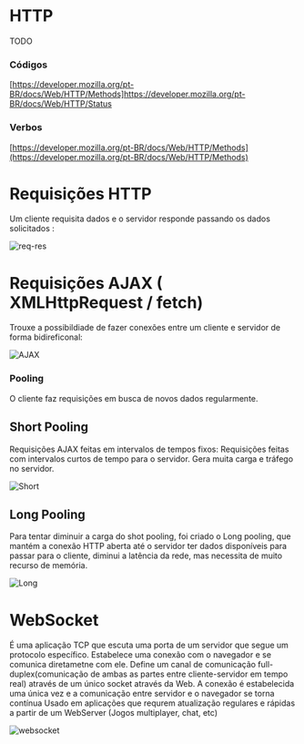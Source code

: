 HTTP
=====

TODO
### Códigos
[https://developer.mozilla.org/pt-BR/docs/Web/HTTP/Methods]https://developer.mozilla.org/pt-BR/docs/Web/HTTP/Status


### Verbos 
[https://developer.mozilla.org/pt-BR/docs/Web/HTTP/Methods](https://developer.mozilla.org/pt-BR/docs/Web/HTTP/Methods)


Requisições HTTP 
================

Um cliente requisita dados e o servidor responde passando os dados solicitados : 

![req-res](https://www.researchgate.net/profile/Kereshmeh_Afsari/publication/311571526/figure/fig3/AS:438170157359106@1481479314691/HTTP-request-response-model.png)


Requisições AJAX ( XMLHttpRequest / fetch)
===========================================

Trouxe a possibildiade de fazer conexões entre um cliente e servidor de forma bidireficonal:

![AJAX](https://cdn.techbeamers.com/wp-content/uploads/2016/05/How-Ajax-Call-Works-in-Selenium-Webdriver.png)


### Pooling
O cliente faz requisições em busca de novos dados regularmente.

## Short Pooling 
Requisições AJAX feitas em intervalos de tempos fixos: 
Requisições feitas com intervalos curtos de tempo para o servidor. 
Gera muita carga e tráfego no servidor.

![Short](https://miro.medium.com/max/2684/1*qTa2OXpHPVKydv1XwuCnvw.png)

## Long Pooling
Para tentar diminuir a carga do shot pooling, foi criado o Long pooling, que mantém a conexão HTTP aberta até o servidor ter dados disponíveis para passar para o cliente, diminui a latência da rede, mas necessita de muito recurso de memória. 

![Long](https://res.cloudinary.com/practicaldev/image/fetch/s--cqzHLKjh--/c_limit%2Cf_auto%2Cfl_progressive%2Cq_auto%2Cw_880/https://thepracticaldev.s3.amazonaws.com/i/4jbq91rqm8fx9ynx0mnt.png)


WebSocket
=========
É uma aplicação TCP que escuta uma porta de um servidor que segue um protocolo específico.
Estabelece uma conexão com o navegador e se comunica diretametne com ele.
Define um canal de comunicação full-duplex(comunicação de ambas as partes entre cliente-servidor em tempo real) através de um único socket através da Web.
A conexão é estabelecida uma única vez e a comunicação entre servidor e o navegador se torna contínua
Usado em aplicações que requrem atualização regulares e rápidas a partir de um WebServer (Jogos multiplayer, chat, etc) 

![websocket](https://www.websocket.org/img/websocket-architecture.jpg)


